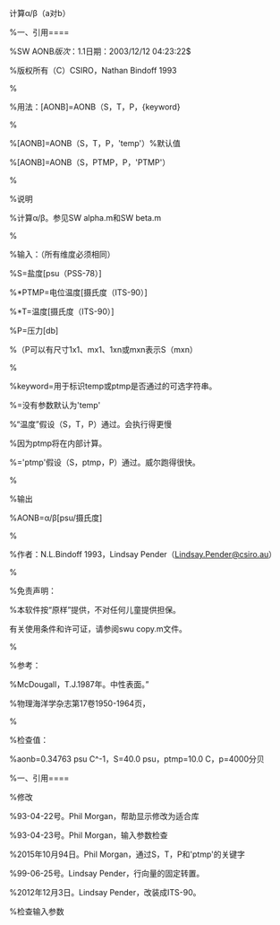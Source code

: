 计算α/β（a对b）

%一、引用====

%SW AONB$版次：1.1$日期：2003/12/12 04:23:22$

%版权所有（C）CSIRO，Nathan Bindoff 1993

%

%用法：[AONB]=AONB（S，T，P，{keyword}

%

%[AONB]=AONB（S，T，P，'temp'）%默认值

%[AONB]=AONB（S，PTMP，P，'PTMP'）

%

%说明

%计算α/β。参见SW alpha.m和SW beta.m

%

%输入：（所有维度必须相同）

%S=盐度[psu（PSS-78）]

%*PTMP=电位温度[摄氏度（ITS-90）]

%*T=温度[摄氏度（ITS-90）]

%P=压力[db]

%（P可以有尺寸1x1、mx1、1xn或mxn表示S（mxn）

%

%keyword=用于标识temp或ptmp是否通过的可选字符串。

%=没有参数默认为'temp'

%“温度”假设（S，T，P）通过。会执行得更慢

%因为ptmp将在内部计算。

%='ptmp'假设（S，ptmp，P）通过。威尔跑得很快。

%

%输出

%AONB=α/β[psu/摄氏度]

%

%作者：N.L.Bindoff 1993，Lindsay Pender（Lindsay.Pender@csiro.au）

%

%免责声明：

%本软件按“原样”提供，不对任何儿童提供担保。

有关使用条件和许可证，请参阅swu copy.m文件。

%

%参考：

%McDougall，T.J.1987年。中性表面。”

%物理海洋学杂志第17卷1950-1964页，

%

%检查值：

%aonb=0.34763 psu C^-1，S=40.0 psu，ptmp=10.0 C，p=4000分贝

%一、引用====


%修改

%93-04-22号。Phil Morgan，帮助显示修改为适合库

%93-04-23号。Phil Morgan，输入参数检查

%2015年10月94日。Phil Morgan，通过S，T，P和'ptmp'的关键字

%99-06-25号。Lindsay Pender，行向量的固定转置。

%2012年12月3日。Lindsay Pender，改装成ITS-90。


%检查输入参数
